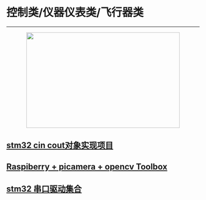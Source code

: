 # 控制类/仪器仪表类/飞行器类
---

<div align=center><img width="400" height="250" src="https://github.com/mti05001/-Electronic-Design-Contest-/blob/master/pic.jpg"/></div>

## [stm32 cin cout对象实现项目](https://github.com/zgpTree/stm32_cppTest)
## [Raspiberry + picamera + opencv Toolbox](https://github.com/IyangDc/py_opencv_tools.git)
## [stm32 串口驱动集合](https://github.com/zgpTree/stm32_serial_driver.git)

